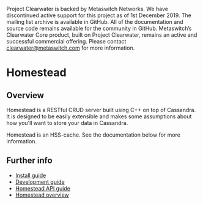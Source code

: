 Project Clearwater is backed by Metaswitch Networks.  We have discontinued active support for this project as of 1st December 2019.  The mailing list archive is available in GitHub.  All of the documentation and source code remains available for the community in GitHub.  Metaswitch’s Clearwater Core product, built on Project Clearwater, remains an active and successful commercial offering.  Please contact clearwater@metaswitch.com for more information.

Homestead
==============

Overview
--------
Homestead is a RESTful CRUD server built using C++ on top of Cassandra. It is designed to
be easily extensible and makes some assumptions about how you'll want to store your data 
in Cassandra.

Homestead is an HSS-cache. See the documentation below for more information.

Further info
------------
* [Install guide](http://clearwater.readthedocs.org/en/stable/Installation_Instructions/index.html)
* [Development guide](docs/development.md)
* [Homestead API guide](docs/homestead_api.md)
* [Homestead overview](docs/homestead_overview.md)
